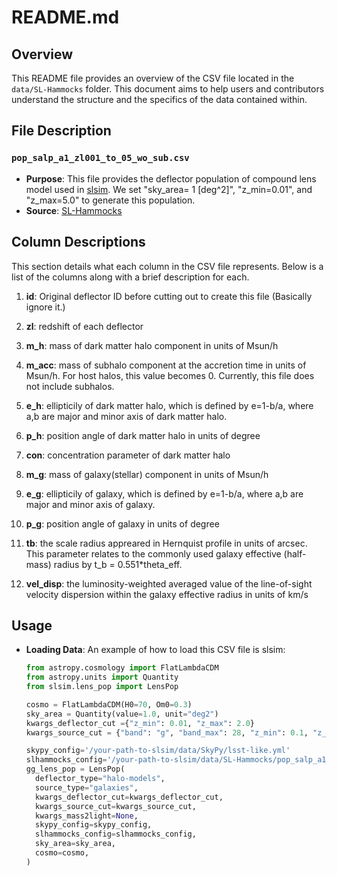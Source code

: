 # README.md

## Overview

This README file provides an overview of the CSV file located in the `data/SL-Hammocks` folder. This document aims to help users and contributors understand the structure and the specifics of the data contained within.

## File Description

### `pop_salp_a1_zl001_to_05_wo_sub.csv`

- **Purpose**: This file provides the deflector population of compound lens model used in [slsim](https://github.com/LSST-strong-lensing/slsim). We set "sky_area= 1 [deg^2]", "z_min=0.01", and "z_max=5.0" to generate this population.
- **Source**: [SL-Hammocks](https://github.com/LSSTDESC/SL-Hammocks/tree/main)

## Column Descriptions

This section details what each column in the CSV file represents. Below is a list of the columns along with a brief description for each.

1. **id**: Original deflector ID before cutting out to create this file (Basically ignore it.)

2. **zl**: redshift of each deflector

3. **m_h**: mass of dark matter halo component in units of Msun/h

4. **m_acc**: mass of subhalo component at the accretion time in units of Msun/h. For host halos, this value becomes 0. Currently, this file does not include subhalos.

5. **e_h**: ellipticily of dark matter halo, which is defined by e=1-b/a, where a,b are major and minor axis of dark matter halo.

6. **p_h**: position angle of dark matter halo in units of degree

7. **con**: concentration parameter of dark matter halo

8. **m_g**: mass of galaxy(stellar) component in units of Msun/h

9. **e_g**: ellipticily of galaxy, which is defined by e=1-b/a, where a,b are major and minor axis of galaxy.

10. **p_g**: position angle of galaxy in units of degree

11. **tb**: the scale radius appreared in Hernquist profile in units of arcsec. This parameter relates to the commonly used galaxy effective (half-mass) radius by t_b = 0.551\*theta_eff.

12. **vel_disp**: the luminosity-weighted averaged value of the line-of-sight
    velocity dispersion within the galaxy effective radius in units of km/s

## Usage

- **Loading Data**: An example of how to load this CSV file is slsim:

  ```python
  from astropy.cosmology import FlatLambdaCDM
  from astropy.units import Quantity
  from slsim.lens_pop import LensPop

  cosmo = FlatLambdaCDM(H0=70, Om0=0.3)
  sky_area = Quantity(value=1.0, unit="deg2")
  kwargs_deflector_cut ={"z_min": 0.01, "z_max": 2.0}
  kwargs_source_cut = {"band": "g", "band_max": 28, "z_min": 0.1, "z_max": 5.0}

  skypy_config='/your-path-to-slsim/data/SkyPy/lsst-like.yml'
  slhammocks_config='/your-path-to-slsim/data/SL-Hammocks/pop_salp_a1_zl001_to_5_wo_sub.csv'
  gg_lens_pop = LensPop(
    deflector_type="halo-models",
    source_type="galaxies",
    kwargs_deflector_cut=kwargs_deflector_cut,
    kwargs_source_cut=kwargs_source_cut,
    kwargs_mass2light=None,
    skypy_config=skypy_config,
    slhammocks_config=slhammocks_config,
    sky_area=sky_area,
    cosmo=cosmo,
  )
  ```
